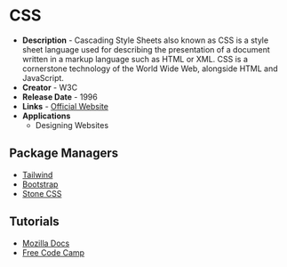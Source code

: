 # CSS
- **Description** - Cascading Style Sheets also known as CSS is a style sheet language used for describing the presentation of a document written in a markup language such as HTML or XML. CSS is a cornerstone technology of the World Wide Web, alongside HTML and JavaScript.
- **Creator** - W3C
- **Release Date** - 1996
- **Links** - [Official Website](https://www.w3.org/Style/CSS/Overview.en.html)
- **Applications**
  * Designing Websites

## Package Managers
* [Tailwind](https://tailwindcss.com/)
* [Bootstrap](https://getbootstrap.com/)
* [Stone CSS](https://stonecss.netlify.app/)


## Tutorials
* [Mozilla Docs](https://developer.mozilla.org/en-US/docs/Web/CSS)
* [Free Code Camp](https://www.youtube.com/watch?v=ieTHC78giGQ)